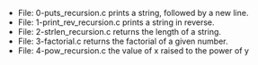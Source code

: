 * File: 0-puts_recursion.c prints a string, followed by a new line.
* File: 1-print_rev_recursion.c prints a string in reverse.
* File: 2-strlen_recursion.c returns the length of a string.
* File: 3-factorial.c returns the factorial of a given number.
* File: 4-pow_recursion.c the value of x raised to the power of y
